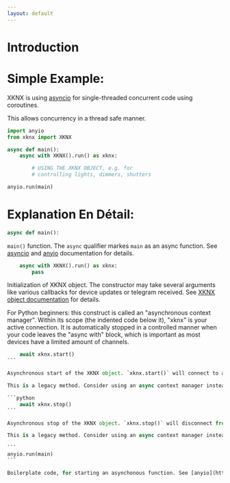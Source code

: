 ```yaml
---
layout: default
---
```


# [](#header-1)Introduction

# [](#header-2)Simple Example:

XKNX is using [asyncio](https://www.python.org/dev/peps/pep-3156/) for single-threaded concurrent code using coroutines.

This allows concurrency in a thread safe manner. 

```python
import anyio
from xknx import XKNX

async def main():
    async with XKNX().run() as xknx:

        # USING THE XKNX OBJECT, e.g. for 
        # controlling lights, dimmers, shutters

anyio.run(main)
```

# [](#header-2)Explanation En Dé­tail:

```python
async def main():
```

`main()` function. The `async` qualifier markes `main` as an async function. See [asyncio](https://www.python.org/dev/peps/pep-3156/) and [anyio](https://anyio.readthedocs.io/) documentation for details.
 

```python
    async with XKNX().run() as xknx:
        pass
```

Initialization of XKNX object. The constructor may take several arguments like various callbacks for device updates or telegram received. See [XKNX object documentation](/xknx) for details.

For Python beginners: this construct is called an "asynchronous context manager". Within its scope (the indented code below it), "xknx" is your active connection. It is automatically stopped in a controlled manner when your code leaves the "async with" block, which is important as most devices have a limited amount of channels. 

````python
    await xknx.start()
```

Asynchronous start of the XKNX object. `xknx.start()` will connect to a KNX/IP device and either build a tunnel or connect through Mulitcast UDP.

This is a legacy method. Consider using an async context manager instead.

```python
    await xknx.stop()
```

Asynchronous stop of the XKNX object. `xknx.stop()` will disconnect from Tunnels - which is important bc most of the devices have a limited amount of channels. 

This is a legacy method. Consider using an async context manager instead.

```
anyio.run(main)
```

Boilerplate code, for starting an asynchonous function. See [anyio](https://anyio.readthedocs.io/) documentation for details.

